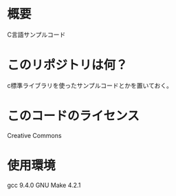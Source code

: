 # 概要
C言語サンプルコード

# このリポジトリは何？
c標準ライブラリを使ったサンプルコードとかを置いておく。

# このコードのライセンス
Creative Commons 

# 使用環境
gcc 9.4.0
GNU Make 4.2.1

